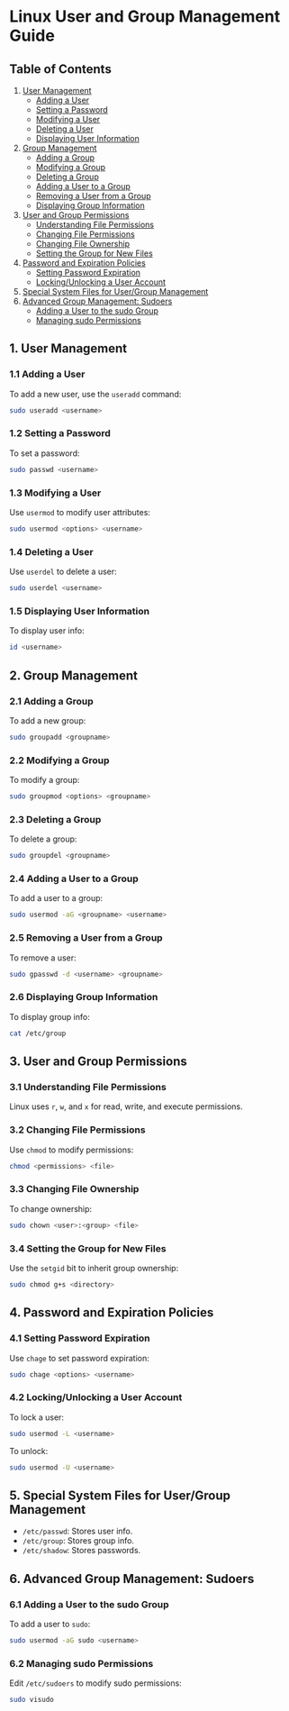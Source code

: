 
# Linux User and Group Management Guide

## Table of Contents
1. [User Management](#1-user-management)
   - [Adding a User](#11-adding-a-user)
   - [Setting a Password](#12-setting-a-password)
   - [Modifying a User](#13-modifying-a-user)
   - [Deleting a User](#14-deleting-a-user)
   - [Displaying User Information](#15-displaying-user-information)
2. [Group Management](#2-group-management)
   - [Adding a Group](#21-adding-a-group)
   - [Modifying a Group](#22-modifying-a-group)
   - [Deleting a Group](#23-deleting-a-group)
   - [Adding a User to a Group](#24-adding-a-user-to-a-group)
   - [Removing a User from a Group](#25-removing-a-user-from-a-group)
   - [Displaying Group Information](#26-displaying-group-information)
3. [User and Group Permissions](#3-user-and-group-permissions)
   - [Understanding File Permissions](#31-understanding-file-permissions)
   - [Changing File Permissions](#32-changing-file-permissions)
   - [Changing File Ownership](#33-changing-file-ownership)
   - [Setting the Group for New Files](#34-setting-the-group-for-new-files)
4. [Password and Expiration Policies](#4-password-and-expiration-policies)
   - [Setting Password Expiration](#41-setting-password-expiration)
   - [Locking/Unlocking a User Account](#42-lockingunlocking-a-user-account)
5. [Special System Files for User/Group Management](#5-special-system-files-for-usergroup-management)
6. [Advanced Group Management: Sudoers](#6-advanced-group-management-sudoers)
   - [Adding a User to the sudo Group](#61-adding-a-user-to-the-sudo-group)
   - [Managing sudo Permissions](#62-managing-sudo-permissions)

## 1. User Management

### 1.1 Adding a User
To add a new user, use the `useradd` command:
```bash
sudo useradd <username>
```

### 1.2 Setting a Password
To set a password:
```bash
sudo passwd <username>
```

### 1.3 Modifying a User
Use `usermod` to modify user attributes:
```bash
sudo usermod <options> <username>
```

### 1.4 Deleting a User
Use `userdel` to delete a user:
```bash
sudo userdel <username>
```

### 1.5 Displaying User Information
To display user info:
```bash
id <username>
```

## 2. Group Management

### 2.1 Adding a Group
To add a new group:
```bash
sudo groupadd <groupname>
```

### 2.2 Modifying a Group
To modify a group:
```bash
sudo groupmod <options> <groupname>
```

### 2.3 Deleting a Group
To delete a group:
```bash
sudo groupdel <groupname>
```

### 2.4 Adding a User to a Group
To add a user to a group:
```bash
sudo usermod -aG <groupname> <username>
```

### 2.5 Removing a User from a Group
To remove a user:
```bash
sudo gpasswd -d <username> <groupname>
```

### 2.6 Displaying Group Information
To display group info:
```bash
cat /etc/group
```

## 3. User and Group Permissions

### 3.1 Understanding File Permissions
Linux uses `r`, `w`, and `x` for read, write, and execute permissions.

### 3.2 Changing File Permissions
Use `chmod` to modify permissions:
```bash
chmod <permissions> <file>
```

### 3.3 Changing File Ownership
To change ownership:
```bash
sudo chown <user>:<group> <file>
```

### 3.4 Setting the Group for New Files
Use the `setgid` bit to inherit group ownership:
```bash
sudo chmod g+s <directory>
```

## 4. Password and Expiration Policies

### 4.1 Setting Password Expiration
Use `chage` to set password expiration:
```bash
sudo chage <options> <username>
```

### 4.2 Locking/Unlocking a User Account
To lock a user:
```bash
sudo usermod -L <username>
```

To unlock:
```bash
sudo usermod -U <username>
```

## 5. Special System Files for User/Group Management
- `/etc/passwd`: Stores user info.
- `/etc/group`: Stores group info.
- `/etc/shadow`: Stores passwords.

## 6. Advanced Group Management: Sudoers

### 6.1 Adding a User to the sudo Group
To add a user to `sudo`:
```bash
sudo usermod -aG sudo <username>
```

### 6.2 Managing sudo Permissions
Edit `/etc/sudoers` to modify sudo permissions:
```bash
sudo visudo
```
